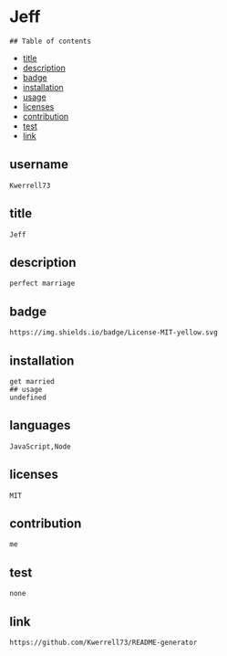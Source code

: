 # Jeff



    ## Table of contents
    

   * [title](#title) 
   * [description](#description) 
   * [badge](#badge)
   * [installation](#installation)
   * [usage](#usage)
   * [licenses](#licenses) 
   * [contribution](#contribution) 
   * [test](#test)
   * [link](#link) 

   ## username
    Kwerrell73
   ## title
    Jeff
   ## description
    perfect marriage
   ## badge
    https://img.shields.io/badge/License-MIT-yellow.svg
   ## installation
    get married
    ## usage
    undefined
   ## languages
    JavaScript,Node
   ## licenses
    MIT
   ## contribution
    me
   ## test
    none
   ## link
    https://github.com/Kwerrell73/README-generator